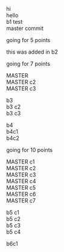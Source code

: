 hi  
hello  
b1 test  
master commit  

going for 5 points  

this was added in b2  

going for 7 points  

MASTER  
MASTER c2  
MASTER c3  

b3  
b3 c2  
b3 c3  

b4  
b4c1  
b4c2  

going for 10 points

MASTER c1  
MASTER c2  
MASTER c3  
MASTER c4  
MASTER c5  
MASTER c6  
MASTER c7  

b5 c1  
b5 c2  
b5 c3  
b5 c4  

b6c1  


